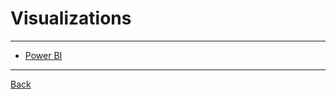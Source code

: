 # Visualizations

---

- [Power BI](https://www.microsoft.com/en-us/power-platform/products/power-bi)

---

[Back](./../readme.md)
